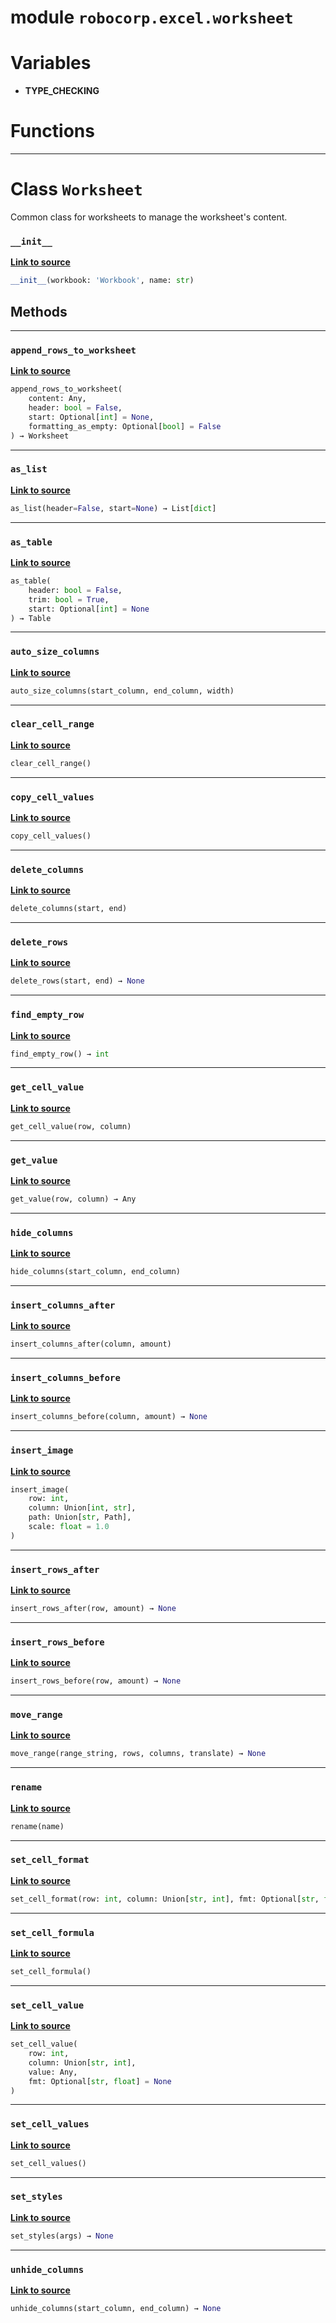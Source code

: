 <!-- markdownlint-disable -->

# module `robocorp.excel.worksheet`

# Variables

- **TYPE_CHECKING**

# Functions

______________________________________________________________________

# Class `Worksheet`

Common class for worksheets to manage the worksheet's content.

### `__init__`

[**Link to source**](https://github.com/robocorp/robocorp/tree/master/excel/src/robocorp/excel/worksheet.py#L16)

```python
__init__(workbook: 'Workbook', name: str)
```

## Methods

______________________________________________________________________

### `append_rows_to_worksheet`

[**Link to source**](https://github.com/robocorp/robocorp/tree/master/excel/src/robocorp/excel/worksheet.py#L22)

```python
append_rows_to_worksheet(
    content: Any,
    header: bool = False,
    start: Optional[int] = None,
    formatting_as_empty: Optional[bool] = False
) → Worksheet
```

______________________________________________________________________

### `as_list`

[**Link to source**](https://github.com/robocorp/robocorp/tree/master/excel/src/robocorp/excel/worksheet.py#L64)

```python
as_list(header=False, start=None) → List[dict]
```

______________________________________________________________________

### `as_table`

[**Link to source**](https://github.com/robocorp/robocorp/tree/master/excel/src/robocorp/excel/worksheet.py#L53)

```python
as_table(
    header: bool = False,
    trim: bool = True,
    start: Optional[int] = None
) → Table
```

______________________________________________________________________

### `auto_size_columns`

[**Link to source**](https://github.com/robocorp/robocorp/tree/master/excel/src/robocorp/excel/worksheet.py#L80)

```python
auto_size_columns(start_column, end_column, width)
```

______________________________________________________________________

### `clear_cell_range`

[**Link to source**](https://github.com/robocorp/robocorp/tree/master/excel/src/robocorp/excel/worksheet.py#L168)

```python
clear_cell_range()
```

______________________________________________________________________

### `copy_cell_values`

[**Link to source**](https://github.com/robocorp/robocorp/tree/master/excel/src/robocorp/excel/worksheet.py#L164)

```python
copy_cell_values()
```

______________________________________________________________________

### `delete_columns`

[**Link to source**](https://github.com/robocorp/robocorp/tree/master/excel/src/robocorp/excel/worksheet.py#L76)

```python
delete_columns(start, end)
```

______________________________________________________________________

### `delete_rows`

[**Link to source**](https://github.com/robocorp/robocorp/tree/master/excel/src/robocorp/excel/worksheet.py#L101)

```python
delete_rows(start, end) → None
```

______________________________________________________________________

### `find_empty_row`

[**Link to source**](https://github.com/robocorp/robocorp/tree/master/excel/src/robocorp/excel/worksheet.py#L105)

```python
find_empty_row() → int
```

______________________________________________________________________

### `get_cell_value`

[**Link to source**](https://github.com/robocorp/robocorp/tree/master/excel/src/robocorp/excel/worksheet.py#L126)

```python
get_cell_value(row, column)
```

______________________________________________________________________

### `get_value`

[**Link to source**](https://github.com/robocorp/robocorp/tree/master/excel/.venv/lib/python3.10/site-packages/typing_extensions.py#L130)

```python
get_value(row, column) → Any
```

______________________________________________________________________

### `hide_columns`

[**Link to source**](https://github.com/robocorp/robocorp/tree/master/excel/src/robocorp/excel/worksheet.py#L84)

```python
hide_columns(start_column, end_column)
```

______________________________________________________________________

### `insert_columns_after`

[**Link to source**](https://github.com/robocorp/robocorp/tree/master/excel/src/robocorp/excel/worksheet.py#L88)

```python
insert_columns_after(column, amount)
```

______________________________________________________________________

### `insert_columns_before`

[**Link to source**](https://github.com/robocorp/robocorp/tree/master/excel/src/robocorp/excel/worksheet.py#L92)

```python
insert_columns_before(column, amount) → None
```

______________________________________________________________________

### `insert_image`

[**Link to source**](https://github.com/robocorp/robocorp/tree/master/excel/src/robocorp/excel/worksheet.py#L38)

```python
insert_image(
    row: int,
    column: Union[int, str],
    path: Union[str, Path],
    scale: float = 1.0
)
```

______________________________________________________________________

### `insert_rows_after`

[**Link to source**](https://github.com/robocorp/robocorp/tree/master/excel/src/robocorp/excel/worksheet.py#L109)

```python
insert_rows_after(row, amount) → None
```

______________________________________________________________________

### `insert_rows_before`

[**Link to source**](https://github.com/robocorp/robocorp/tree/master/excel/src/robocorp/excel/worksheet.py#L113)

```python
insert_rows_before(row, amount) → None
```

______________________________________________________________________

### `move_range`

[**Link to source**](https://github.com/robocorp/robocorp/tree/master/excel/src/robocorp/excel/worksheet.py#L118)

```python
move_range(range_string, rows, columns, translate) → None
```

______________________________________________________________________

### `rename`

[**Link to source**](https://github.com/robocorp/robocorp/tree/master/excel/src/robocorp/excel/worksheet.py#L69)

```python
rename(name)
```

______________________________________________________________________

### `set_cell_format`

[**Link to source**](https://github.com/robocorp/robocorp/tree/master/excel/src/robocorp/excel/worksheet.py#L153)

```python
set_cell_format(row: int, column: Union[str, int], fmt: Optional[str, float])
```

______________________________________________________________________

### `set_cell_formula`

[**Link to source**](https://github.com/robocorp/robocorp/tree/master/excel/src/robocorp/excel/worksheet.py#L160)

```python
set_cell_formula()
```

______________________________________________________________________

### `set_cell_value`

[**Link to source**](https://github.com/robocorp/robocorp/tree/master/excel/src/robocorp/excel/worksheet.py#L136)

```python
set_cell_value(
    row: int,
    column: Union[str, int],
    value: Any,
    fmt: Optional[str, float] = None
)
```

______________________________________________________________________

### `set_cell_values`

[**Link to source**](https://github.com/robocorp/robocorp/tree/master/excel/src/robocorp/excel/worksheet.py#L149)

```python
set_cell_values()
```

______________________________________________________________________

### `set_styles`

[**Link to source**](https://github.com/robocorp/robocorp/tree/master/excel/src/robocorp/excel/worksheet.py#L122)

```python
set_styles(args) → None
```

______________________________________________________________________

### `unhide_columns`

[**Link to source**](https://github.com/robocorp/robocorp/tree/master/excel/src/robocorp/excel/worksheet.py#L96)

```python
unhide_columns(start_column, end_column) → None
```
